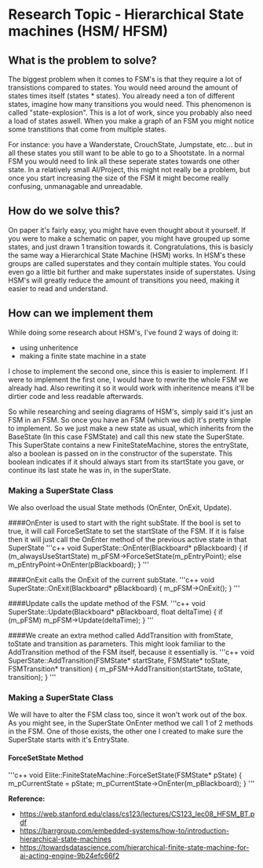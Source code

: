 # Research Topic - Hierarchical State machines (HSM/ HFSM)

## What is the problem to solve?

The biggest problem when it comes to FSM's is that they require a lot of transistions compared to states. You would need around the amount of states times itself (states * states). You already need a ton of different states, imagine how many transitions you would need. This phenomenon is called "state-explosion". This is a lot of work, since you probably also need a load of states aswell. When you make a graph of an FSM you might notice some transtitions that come from multiple states.

For instance: you have a Wanderstate, CrouchState, Jumpstate, etc... but in all these states you still want to be able to go to a Shootstate. In a normal FSM you would need to link all these seperate states towards one other state. 
In a relatively small AI/Project, this might not really be a problem, but once you start increasing the size of the FSM it might become really confusing, unmanagable and unreadable.


## How do we solve this?

On paper it's fairly easy, you might have even thought about it yourself. If you were to make a schematic on paper, you might have grouped up some states, and just drawn 1 transition towards it. Congratulations, this is basicly the same way a Hierarchical State Machine (HSM) works. In HSM's these groups are called superstates and they contain multiple states. You could even go a little bit further and make superstates inside of superstates. Using HSM's will greatly reduce the amount of transitions you need, making it easier to read and understand.


## How can we implement them

While doing some research about HSM's, I've found 2 ways of doing it:
- using unheritence
- making a finite state machine in a state

I chose to implement the second one, since this is easier to implement. If I were to implement the first one, I would have to rewrite the whole FSM we already had. Also rewriting it so it would work with inheritence means it'll be dirtier code and less readable afterwards. 

So while researching and seeing diagrams of HSM's, simply said it's just an FSM in an FSM. So once you have an FSM (which we did) it's pretty simple to implement. So we just make a new state as usual, which inherits from the BaseState (In this case FSMState) and call this new state the SuperState. 
This SuperState contains a new FiniteStateMachine, stores the entryState, also a boolean is passed on in the constructor of the superstate. This boolean indicates if it should always start from its startState you gave, or continue its last state he was in, in the superState.

### Making a SuperState Class
We also overload the usual State methods (OnEnter, OnExit, Update). 

####OnEnter is used to start with the right subState. If the bool is set to true, it will call ForceSetState to set the startState of the FSM. If it is false then it will just call the OnEnter method of the previous active state in that SuperState
 '''c++
 void SuperState::OnEnter(Blackboard* pBlackboard)
 {
 	if (m_alwaysUseStartState)
 		m_pFSM->ForceSetState(m_pEntryPoint);
 	else
 		m_pEntryPoint->OnEnter(pBlackboard);
 }
 '''
 
 ####OnExit calls the OnExit of the current subState.
'''c++
 void SuperState::OnExit(Blackboard* pBlackboard)
 {
 	m_pFSM->OnExit();
 }
'''
 
 ####Update calls the update method of the FSM.
 '''c++
 void SuperState::Update(Blackboard* pBlackboard, float deltaTime)
 {
	 if (m_pFSM)
		 m_pFSM->Update(deltaTime);
 }
 '''
 
####We create an extra method called AddTransition with fromState, toState and transition as parameters. This might look familiar to the AddTransition method of the FSM itself, because it essentially is. 
'''c++
void SuperState::AddTransition(FSMState* startState, FSMState* toState, FSMTransition* transition)
{
	m_pFSM->AddTransition(startState, toState, transition);
}
'''
 
### Making a SuperState Class
We will have to alter the FSM class too, since it won't work out of the box. As you might see, in the SuperState OnEnter method we call 1 of 2 methods in the FSM. One of those exists, the other one I created to make sure the SuperState starts with it's EntryState. 
#### ForceSetState Method 
'''c++
void Elite::FiniteStateMachine::ForceSetState(FSMState* pState)
{
    m_pCurrentState = pState;
    m_pCurrentState->OnEnter(m_pBlackboard);
}
'''

**Reference:**
  - https://web.stanford.edu/class/cs123/lectures/CS123_lec08_HFSM_BT.pdf
  - https://barrgroup.com/embedded-systems/how-to/introduction-hierarchical-state-machines
  - https://towardsdatascience.com/hierarchical-finite-state-machine-for-ai-acting-engine-9b24efc66f2

